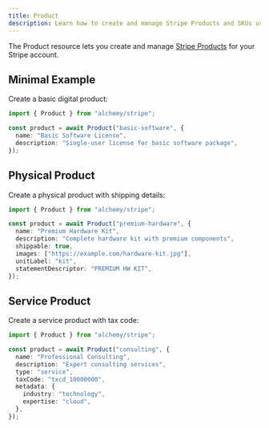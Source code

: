 ```yaml
---
title: Product
description: Learn how to create and manage Stripe Products and SKUs using Alchemy for your e-commerce or subscription service.
---
```


The Product resource lets you create and manage [Stripe Products](https://stripe.com/docs/api/products) for your Stripe account.

## Minimal Example

Create a basic digital product:

```ts
import { Product } from "alchemy/stripe";

const product = await Product("basic-software", {
  name: "Basic Software License",
  description: "Single-user license for basic software package",
});
```

## Physical Product

Create a physical product with shipping details:

```ts
import { Product } from "alchemy/stripe";

const product = await Product("premium-hardware", {
  name: "Premium Hardware Kit",
  description: "Complete hardware kit with premium components",
  shippable: true,
  images: ["https://example.com/hardware-kit.jpg"],
  unitLabel: "kit",
  statementDescriptor: "PREMIUM HW KIT",
});
```

## Service Product

Create a service product with tax code:

```ts
import { Product } from "alchemy/stripe";

const product = await Product("consulting", {
  name: "Professional Consulting",
  description: "Expert consulting services",
  type: "service",
  taxCode: "txcd_10000000",
  metadata: {
    industry: "technology",
    expertise: "cloud",
  },
});
```
